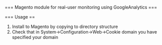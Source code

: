 === Magento module for real-user monitoring using GoogleAnalytics ===

=== Usage ==

1. Install to Magento by copying to directory structure
2. Check that in System->Configuration->Web->Cookie domain you have specified your domain
